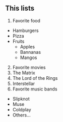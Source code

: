 ## This lists

1. Favorite food
  * Hamburgers
  * Pizza
  * Fruits
    * Apples
    * Bannanas
    * Mangos
2. Favorite movies
 1. The Matrix
  2. The Lord of the Rings
  3. Interstellar
3. Favorite music bands
  * Slipknot
  * Muse
  * Coldplay
  * Others...

